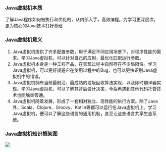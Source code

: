 ### Java虚拟机本质
了解Java程序如何被执行和优化的，从内部入手，高效编程。为学习更深层次，更为核心的Java技术打好基础

### Java虚拟机意义

1. Java虚拟机提供了许多配置参数，用于满足不同应用场景下，对程序性能的需求。学习Java虚拟机，可以针对自己的应用，最优化匹配运行参数。
2. Java虚拟机本身是一种工程产品，在实现过程中自然存在不少局限性。学习Java虚拟机，可以更好规避它在使用过程中的Bug，也可以更快识别Java虚拟机中的错误。
3. Java虚拟机拥有当前最前沿、最成熟的垃圾回收算法实现，以及即时编译器实现。学习Java虚拟机，可以了解其背后设计决策，今后再遇到其他代码托管技术也能触类旁通。
4. Java虚拟机随着发展，形成了一套相对独立、高性能的执行方案。除了Java外，Scala、Clojure、Groovy、Kotlin等都可以运行在Java虚拟机上。学习Java虚拟机，便可以了解这些语言的通用机制，甚至让这些语言共享生态系统。

### Java虚拟机知识框架图

![](D:\wangyanhao\learn\geekbang\JVM\深入拆解Java虚拟机.jpg)









